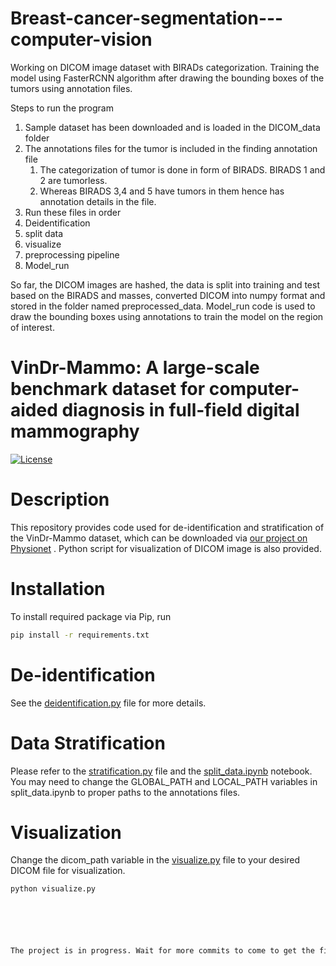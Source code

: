 # Breast-cancer-segmentation---computer-vision
Working on DICOM image dataset with BIRADs categorization. Training the model using FasterRCNN algorithm after drawing the bounding boxes of the tumors using annotation files. 

Steps to run the program
1. Sample dataset has been downloaded and is loaded in the DICOM_data folder
2. The annotations files for the tumor is included in the finding annotation file
   1. The categorization of tumor is done in form of BIRADS. BIRADS 1 and 2 are tumorless.
   2. Whereas BIRADS 3,4 and 5 have tumors in them hence has annotation details in the file.
3. Run these files in order
  1. Deidentification
  2. split data
  3. visualize
  4. preprocessing pipeline
  5. Model_run

So far, the DICOM images are hashed, the data is split into training and test based on the BIRADS and masses, converted DICOM into numpy format and stored in the folder named preprocessed_data. Model_run code is used to draw the bounding boxes using annotations to train the model on the region of interest.


# VinDr-Mammo: A large-scale benchmark dataset for computer-aided diagnosis in full-field digital mammography


[![License](https://img.shields.io/badge/License-Apache_2.0-blue.svg)](https://opensource.org/licenses/Apache-2.0)

# Description
This repository provides code used for de-identification and stratification of the VinDr-Mammo dataset, which can be downloaded via [our project on Physionet](https://physionet.org/content/vindr-mammo/1.0.0/) . Python script for visualization of DICOM image is also provided.

# Installation

To install required package via Pip, run 
```bash
pip install -r requirements.txt
```

# De-identification
See the [deidentification.py](deidentification.py) file for more details. 

# Data Stratification
Please refer to the [stratification.py](stratification.py) file and the [split_data.ipynb](split_data.ipynb) notebook.
You may need to change the GLOBAL_PATH and LOCAL_PATH variables in split_data.ipynb to proper paths to the annotations files.
# Visualization
Change the dicom_path variable in the [visualize.py](visualize.py) file to your desired DICOM file for visualization.

```bash
python visualize.py






The project is in progress. Wait for more commits to come to get the final application in form of an end-product. 
